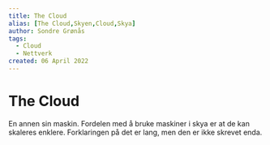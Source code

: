 ```yaml
---
title: The Cloud
alias: [The Cloud,Skyen,Cloud,Skya]
author: Sondre Grønås
tags:
  - Cloud
  - Nettverk
created: 06 April 2022
---
```

# The Cloud
En annen sin maskin. Fordelen med å bruke maskiner i skya er at de kan skaleres enklere. Forklaringen på det er lang, men den er ikke skrevet enda.